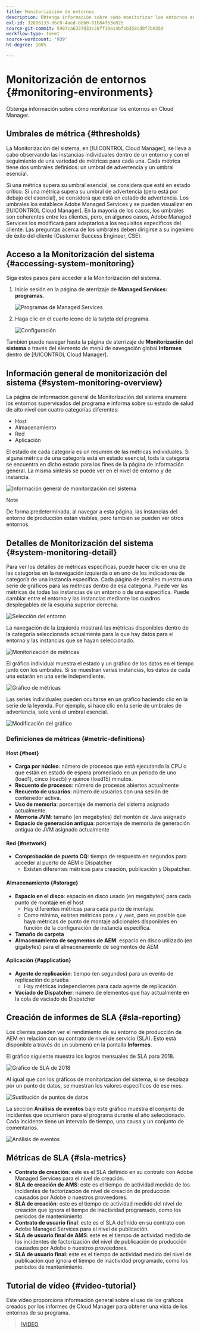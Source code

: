 ```yaml
---
title: Monitorización de entornos
description: Obtenga información sobre cómo monitorizar los entornos en Cloud Manager.
exl-id: 32886133-d6c0-4aed-8bb0-81b84f63e825
source-git-commit: 5907ca6337d33c26ff19a14bfeb358cd9f7b935d
workflow-type: tm+mt
source-wordcount: '939'
ht-degree: 100%

---
```



# Monitorización de entornos {#monitoring-environments}

Obtenga información sobre cómo monitorizar los entornos en Cloud Manager.

## Umbrales de métrica {#thresholds}

La Monitorización del sistema, en [!UICONTROL Cloud Manager], se lleva a cabo observando las instancias individuales dentro de un entorno y con el seguimiento de una variedad de métricas para cada una. Cada métrica tiene dos umbrales definidos: un umbral de advertencia y un umbral esencial.

Si una métrica supera su umbral esencial, se considera que está en estado crítico. Si una métrica supera su umbral de advertencia (pero está por debajo del esencial), se considera que está en estado de advertencia. Los umbrales los establece Adobe Managed Services y se pueden visualizar en [!UICONTROL Cloud Manager]. En la mayoría de los casos, los umbrales son coherentes entre los clientes, pero, en algunos casos, Adobe Managed Services los modificará para adaptarlos a los requisitos específicos del cliente. Las preguntas acerca de los umbrales deben dirigirse a su ingeniero de éxito del cliente (Customer Success Engineer, CSE).

## Acceso a la Monitorización del sistema {#accessing-system-monitoring}

Siga estos pasos para acceder a la Monitorización del sistema.

1. Inicie sesión en la página de aterrizaje de **Managed Services: programas**.

   ![Programas de Managed Services](/help/assets/ProgramLanding.png)

1. Haga clic en el cuarto icono de la tarjeta del programa.

   ![Configuración](/help/assets/first-timea1.png)


También puede navegar hasta la página de aterrizaje de **Monitorización del sistema** a través del elemento de menú de navegación global **Informes** dentro de [!UICONTROL Cloud Manager].

## Información general de monitorización del sistema {#system-monitoring-overview}

La página de información general de Monitorización del sistema enumera los entornos supervisados del programa e informa sobre su estado de salud de alto nivel con cuatro categorías diferentes:

* Host
* Almacenamiento
* Red
* Aplicación

El estado de cada categoría es un resumen de las métricas individuales. Si alguna métrica de una categoría está en estado esencial, toda la categoría se encuentra en dicho estado para los fines de la página de información general. La misma síntesis se puede ver en el nivel de entorno y de instancia.

![Información general de monitorización del sistema](/help/assets/System-Monitoring-Reports.png)

>[!NOTE]
>
>De forma predeterminada, al navegar a esta página, las instancias del entorno de producción están visibles, pero también se pueden ver otros entornos.

## Detalles de Monitorización del sistema {#system-monitoring-detail}

Para ver los detalles de métricas específicas, puede hacer clic en una de las categorías en la navegación izquierda o en uno de los indicadores de categoría de una instancia específica. Cada página de detalles muestra una serie de gráficos para las métricas dentro de esa categoría. Puede ver las métricas de todas las instancias de un entorno o de una específica. Puede cambiar entre el entorno y las instancias mediante los cuadros desplegables de la esquina superior derecha.

![Selección del entorno](/help/assets/System_Monitoring1.png)

La navegación de la izquierda mostrará las métricas disponibles dentro de la categoría seleccionada actualmente para la que hay datos para el entorno y las instancias que se hayan seleccionado.

![Monitorización de métricas](/help/assets/System_Monitoring2.png)

El gráfico individual muestra el estado y un gráfico de los datos en el tiempo junto con los umbrales. Si se muestran varias instancias, los datos de cada una estarán en una serie independiente.

![Gráfico de métricas](/help/assets/Monitoring_Graphs1.png)

Las series individuales pueden ocultarse en un gráfico haciendo clic en la serie de la leyenda.
Por ejemplo, si hace clic en la serie de umbrales de advertencia, solo verá el umbral esencial.

![Modificación del gráfico](/help/assets/Monitoring_Graphs2.png)

### Definiciones de métricas {#metric-definitions}

#### Host {#host}

* **Carga por núcleo**: número de procesos que está ejecutando la CPU o que están en estado de espera promediado en un período de uno (load1), cinco (load5) y quince (load15) minutos.
* **Recuento de procesos**: número de procesos abiertos actualmente
* **Recuento de usuarios**: número de usuarios con una sesión de contenedor activa.
* **Uso de memoria**: porcentaje de memoria del sistema asignado actualmente.
* **Memoria JVM**: tamaño (en megabytes) del montón de Java asignado
* **Espacio de generación antigua**: porcentaje de memoria de generación antigua de JVM asignado actualmente

#### Red {#network}

* **Comprobación de puerto CQ**: tiempo de respuesta en segundos para acceder al puerto de AEM o Dispatcher
   * Existen diferentes métricas para creación, publicación y Dispatcher.

#### Almacenamiento {#storage}

* **Espacio en el disco**: espacio en disco usado (en megabytes) para cada punto de montaje en el host
   * Hay diferentes métricas para cada punto de montaje.
   * Como mínimo, existen métricas para `/` y `/mnt`, pero es posible que haya métricas de punto de montaje adicionales disponibles en función de la configuración de instancia específica.
* **Tamaño de carpeta**
* **Almacenamiento de segmentos de AEM**: espacio en disco utilizado (en gigabytes) para el almacenamiento de segmentos de AEM

#### Aplicación {#application}

* **Agente de replicación**: tiempo (en segundos) para un evento de replicación de prueba
   * Hay métricas independientes para cada agente de replicación.
* **Vaciado de Dispatcher**: número de elementos que hay actualmente en la cola de vaciado de Dispatcher

## Creación de informes de SLA {#sla-reporting}

Los clientes pueden ver el rendimiento de su entorno de producción de AEM en relación con su contrato de nivel de servicio (SLA). Esto está disponible a través de un submenú en la pantalla **Informes**.

El gráfico siguiente muestra los logros mensuales de SLA para 2018.

![Gráfico de SLA de 2018](/help/assets/SLA-Reports-one.png)

Al igual que con los gráficos de monitorización del sistema, si se desplaza por un punto de datos, se muestran los valores específicos de ese mes.

![Sustitución de puntos de datos](/help/assets/SLA-Reports-two.png)

La sección **Análisis de eventos** bajo este gráfico muestra el conjunto de incidentes que ocurrieron para el programa durante el año seleccionado. Cada incidente tiene un intervalo de tiempo, una causa y un conjunto de comentarios.

![Análisis de eventos](/help/assets/sla-reporting3.png)

## Métricas de SLA {#sla-metrics}

* **Contrato de creación**: este es el SLA definido en su contrato con Adobe Managed Services para el nivel de creación.
* **SLA de creación de AMS**: este es el tiempo de actividad medido de los incidentes de factorización de nivel de creación de producción causados por Adobe o nuestros proveedores.
* **SLA de creación**: este es el tiempo de actividad medido del nivel de creación que ignora el tiempo de inactividad programado, como los períodos de mantenimiento.
* **Contrato de usuario final**: este es el SLA definido en su contrato con Adobe Managed Services para el nivel de publicación.
* **SLA de usuario final de AMS**: este es el tiempo de actividad medido de los incidentes de factorización del nivel de publicación de producción causados por Adobe o nuestros proveedores.
* **SLA de usuario final**: este es el tiempo de actividad medido del nivel de publicación que ignora el tiempo de inactividad programado, como los períodos de mantenimiento.

## Tutorial de vídeo {#video-tutorial}

Este vídeo proporciona información general sobre el uso de los gráficos creados por los informes de Cloud Manager para obtener una vista de los entornos de su programa.

>[!VIDEO](https://video.tv.adobe.com/v/26315/)
